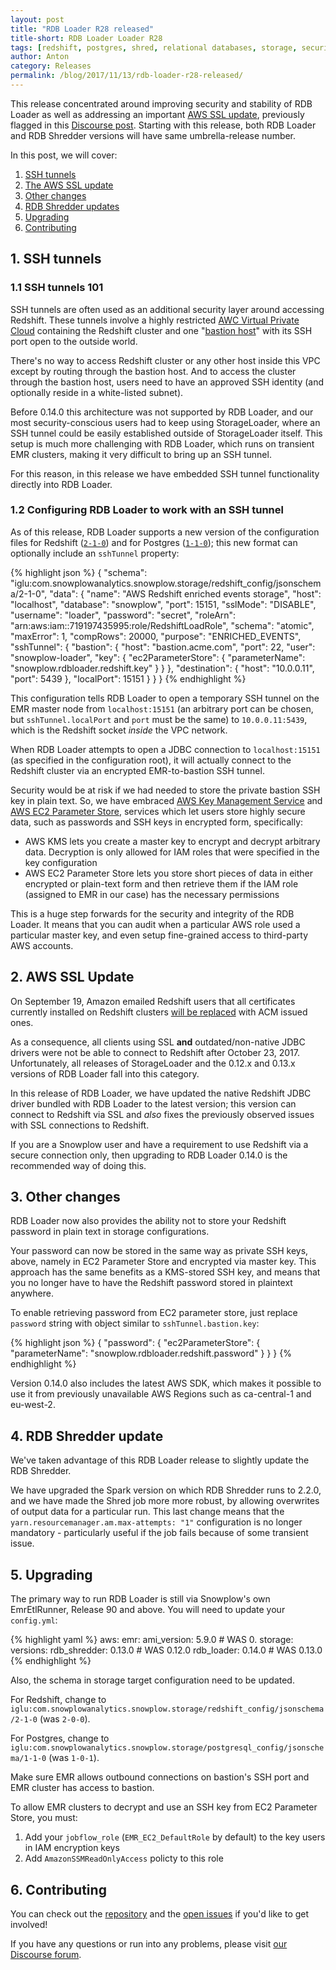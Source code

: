 ```yaml
---
layout: post
title: "RDB Loader R28 released"
title-short: RDB Loader Loader R28
tags: [redshift, postgres, shred, relational databases, storage, security]
author: Anton
category: Releases
permalink: /blog/2017/11/13/rdb-loader-r28-released/
---
```


This release concentrated around improving security and stability of RDB Loader as well as addressing an important [AWS SSL update][aws-ssl-update], previously flagged in this [Discourse post][aws-ssl-alert].
Starting with this release, both RDB Loader and RDB Shredder versions will have same umbrella-release number.

<!--more-->

In this post, we will cover:

1. [SSH tunnels](#ssh-tunnel)
2. [The AWS SSL update](#ssl-update)
3. [Other changes](#other)
4. [RDB Shredder updates](#shredder)
5. [Upgrading](#upgrading)
6. [Contributing](#contributing)

<h2 id="ssh-tunnel">1. SSH tunnels</h2>

<h3 id="ssh-tunnel-intro">1.1 SSH tunnels 101</h3>

SSH tunnels are often used as an additional security layer around accessing Redshift. These tunnels involve a highly restricted [AWC Virtual Private Cloud][aws-vpc] containing the Redshift cluster and one "[bastion host][bastion-article]" with its SSH port open to the outside world.

There's no way to access Redshift cluster or any other host inside this VPC except by routing through the bastion host. 
And to access the cluster through the bastion host, users need to have an approved SSH identity (and optionally reside in a white-listed subnet).

Before 0.14.0 this architecture was not supported by RDB Loader, and our most security-conscious users had to keep using StorageLoader, where an SSH tunnel could be easily established outside of StorageLoader itself. This setup is much more challenging with RDB Loader, which runs on transient EMR clusters, making it very difficult to bring up an SSH tunnel.

For this reason, in this release we have embedded SSH tunnel functionality directly into RDB Loader.

<h3 id="configuring-rdb">1.2 Configuring RDB Loader to work with an SSH tunnel</h3>

As of this release, RDB Loader supports a new version of the configuration files for Redshift ([`2-1-0`][new-redshift-config]) and for Postgres ([`1-1-0`][new-postgres-config]); this new format can optionally include an `sshTunnel` property:

{% highlight json %}
{
  "schema": "iglu:com.snowplowanalytics.snowplow.storage/redshift_config/jsonschema/2-1-0",
  "data": {
    "name": "AWS Redshift enriched events storage",
    "host": "localhost",
    "database": "snowplow",
    "port": 15151,
    "sslMode": "DISABLE",
    "username": "loader",
    "password": "secret",
    "roleArn": "arn:aws:iam::719197435995:role/RedshiftLoadRole",
    "schema": "atomic",
    "maxError": 1,
    "compRows": 20000,
    "purpose": "ENRICHED_EVENTS",
    "sshTunnel": {
      "bastion": {
        "host": "bastion.acme.com",
        "port": 22,
        "user": "snowplow-loader",
        "key": {
          "ec2ParameterStore": {
            "parameterName": "snowplow.rdbloader.redshift.key"
          }
        }
      },
      "destination": {
        "host": "10.0.0.11",
        "port": 5439
      },
      "localPort": 15151
    }
  }
}
{% endhighlight %}

This configuration tells RDB Loader to open a temporary SSH tunnel on the EMR master node from `localhost:15151` (an arbitrary port can be chosen, but `sshTunnel.localPort` and `port` must be the same) to `10.0.0.11:5439`, which is the Redshift socket *inside* the VPC network.

When RDB Loader attempts to open a JDBC connection to `localhost:15151` (as specified in the configuration root), it will actually connect to the Redshift cluster via an encrypted EMR-to-bastion SSH tunnel.

Security would be at risk if we had needed to store the private bastion SSH key in plain text. So, we have embraced [AWS Key Management Service][aws-kms] and [AWS EC2 Parameter Store][aws-parameter-store], services which let users store highly secure data, such as passwords and SSH keys in encrypted form, specifically:

* AWS KMS lets you create a master key to encrypt and decrypt arbitrary data. Decryption is only allowed for IAM roles that were specified in the key configuration
* AWS EC2 Parameter Store lets you store short pieces of data in either encrypted or plain-text form and then retrieve them if the IAM role (assigned to EMR in our case) has the necessary permissions

This is a huge step forwards for the security and integrity of the RDB Loader. It means that you can audit when a particular AWS role used a particular master key, and even setup fine-grained access to third-party AWS accounts.

<h2 id="ssl-update">2. AWS SSL Update</h2>

On September 19, Amazon emailed Redshift users that all certificates currently installed on Redshift clusters [will be replaced][aws-ssl-update] with ACM issued ones.

As a consequence, all clients using SSL **and** outdated/non-native JDBC drivers were not be able to connect to Redshift after October 23, 2017. Unfortunately, all releases of StorageLoader and the 0.12.x and 0.13.x versions of RDB Loader fall into this category.

In this release of RDB Loader, we have updated the native Redshift JDBC driver bundled with RDB Loader to the latest version; this version can connect to Redshift via SSL and *also* fixes the previously observed issues with SSL connections to Redshift.

If you are a Snowplow user and have a requirement to use Redshift via a secure connection only, then upgrading to RDB Loader 0.14.0 is the recommended way of doing this.

<h2 id="other">3. Other changes</h2>

RDB Loader now also provides the ability not to store your Redshift password in plain text in storage configurations.

Your password can now be stored in the same way as private SSH keys, above, namely in EC2 Parameter Store and encrypted via master key. This approach has the same benefits as a KMS-stored SSH key, and means that you no longer have to have the Redshift password stored in plaintext anywhere.

To enable retrieving password from EC2 parameter store, just replace `password` string with object similar to `sshTunnel.bastion.key`: 

{% highlight json %}
{
  "password": {
    "ec2ParameterStore": {
      "parameterName": "snowplow.rdbloader.redshift.password"
    }
  }
}
{% endhighlight %}

Version 0.14.0 also includes the latest AWS SDK, which makes it possible to use it from previously unavailable AWS Regions such as ca-central-1 and eu-west-2.

<h2 id="shredder">4. RDB Shredder update</h2>

We've taken advantage of this RDB Loader release to slightly update the RDB Shredder.

We have upgraded the Spark version on which RDB Shredder runs to 2.2.0, and we have made the Shred job more
more robust, by allowing overwrites of output data for a particular run. This last change means that
the `yarn.resourcemanager.am.max-attempts: "1"` configuration is no longer mandatory - 
particularly useful if the job fails because of some transient issue.

<h2 id="upgrading">5. Upgrading</h2>

The primary way to run RDB Loader is still via Snowplow's own EmrEtlRunner, Release 90 and above. You will need to update your `config.yml`:

{% highlight yaml %}
aws:
  emr:
    ami_version: 5.9.0        # WAS 0.
storage:
  versions:
    rdb_shredder: 0.13.0      # WAS 0.12.0
    rdb_loader: 0.14.0        # WAS 0.13.0
{% endhighlight %}

Also, the schema in storage target configuration need to be updated.

For Redshift, change to `iglu:com.snowplowanalytics.snowplow.storage/redshift_config/jsonschema/2-1-0` (was `2-0-0`).

For Postgres, change to `iglu:com.snowplowanalytics.snowplow.storage/postgresql_config/jsonschema/1-1-0` (was `1-0-1`).

Make sure EMR allows outbound connections on bastion's SSH port and EMR cluster has access to bastion.

To allow EMR clusters to decrypt and use an SSH key from EC2 Parameter Store, you must:

1. Add your `jobflow_role` (`EMR_EC2_DefaultRole` by default) to the key users in IAM encryption keys
2. Add `AmazonSSMReadOnlyAccess` policty to this role

<h2 id="contributing">6. Contributing</h2>

You can check out the [repository][repo] and the [open issues](https://github.com/snowplow/snowplow-rdb-loader/issues?utf8=✓&q=is%3Aissue%20is%3Aopen%20) if you'd like to get involved!

If you have any questions or run into any problems, please visit [our Discourse forum][discourse].

[repo]: https://github.com/snowplow/snowplow-rdb-loader
[release-0140]: https://github.com/snowplow/snowplow-rdb-loader/releases/tag/0.14.0

[discourse]: http://discourse.snowplowanalytics.com/

[aws-ssl-alert]: https://discourse.snowplowanalytics.com/t/important-alert-aws-is-replacing-the-ssl-certificates-for-connecting-to-redshift-on-23rd-october/1552
[aws-ssl-update]: https://docs.aws.amazon.com/redshift/latest/mgmt/connecting-transitioning-to-acm-certs.html
[bastion-article]: https://en.wikipedia.org/wiki/Bastion_host

[new-postgres-config]: https://github.com/snowplow/iglu-central/tree/master/schemas/com.snowplowanalytics.snowplow.storage/postgresql_config/jsonschema/1-1-0
[new-redshift-config]: https://github.com/snowplow/iglu-central/tree/master/schemas/com.snowplowanalytics.snowplow.storage/redshift_config/jsonschema/2-1-0

[aws-kms]: https://aws.amazon.com/kms/
[aws-parameter-store]: https://aws.amazon.com/ec2/systems-manager/parameter-store/
[aws-vpc]: https://aws.amazon.com/vpc/
